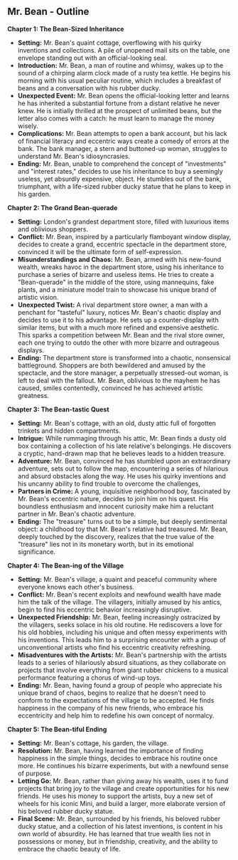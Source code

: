 ## Mr. Bean - Outline 

**Chapter 1: The Bean-Sized Inheritance**

* **Setting:** Mr. Bean's quaint cottage, overflowing with his quirky inventions and collections.  A pile of unopened mail sits on the table, one envelope standing out with an official-looking seal.
* **Introduction:** Mr. Bean, a man of routine and whimsy, wakes up to the sound of a chirping alarm clock made of a rusty tea kettle. He begins his morning with his usual peculiar routine, which includes a breakfast of beans and a conversation with his rubber ducky.  
* **Unexpected Event:**  Mr. Bean opens the official-looking letter and learns he has inherited a substantial fortune from a distant relative he never knew.  He is initially thrilled at the prospect of unlimited beans, but the letter also comes with a catch: he must learn to manage the money wisely. 
* **Complications:** Mr. Bean attempts to open a bank account, but his lack of financial literacy and eccentric ways create a comedy of errors at the bank.  The bank manager, a stern and buttoned-up woman, struggles to understand Mr. Bean's idiosyncrasies. 
* **Ending:**  Mr. Bean, unable to comprehend the concept of "investments" and "interest rates," decides to use his inheritance to buy a seemingly useless, yet absurdly expensive, object.  He stumbles out of the bank, triumphant, with a life-sized rubber ducky statue that he plans to keep in his garden.  

**Chapter 2: The Grand Bean-querade**

* **Setting:**  London's grandest department store, filled with luxurious items and oblivious shoppers.  
* **Conflict:** Mr. Bean, inspired by a particularly flamboyant window display, decides to create a grand, eccentric spectacle in the department store, convinced it will be the ultimate form of self-expression.
* **Misunderstandings and Chaos:**  Mr. Bean, armed with his new-found wealth, wreaks havoc in the department store, using his inheritance to purchase a series of bizarre and useless items. He tries to create a "Bean-querade" in the middle of the store, using mannequins, fake plants, and a miniature model train to showcase his unique brand of artistic vision. 
* **Unexpected Twist:**  A rival department store owner, a man with a penchant for "tasteful" luxury, notices Mr. Bean's chaotic display and decides to use it to his advantage.  He sets up a counter-display with similar items, but with a much more refined and expensive aesthetic. This sparks a competition between Mr. Bean and the rival store owner, each one trying to outdo the other with more bizarre and outrageous displays. 
* **Ending:**  The department store is transformed into a chaotic, nonsensical battleground.  Shoppers are both bewildered and amused by the spectacle, and the store manager, a perpetually stressed-out woman, is left to deal with the fallout. Mr. Bean, oblivious to the mayhem he has caused, smiles contentedly, convinced he has achieved artistic greatness. 

**Chapter 3: The Bean-tastic Quest**

* **Setting:**  Mr. Bean's cottage, with an old, dusty attic full of forgotten trinkets and hidden compartments. 
* **Intrigue:**  While rummaging through his attic, Mr. Bean finds a dusty old box containing a collection of his late relative's belongings.  He discovers a cryptic, hand-drawn map that he believes leads to a hidden treasure. 
* **Adventure:**  Mr. Bean, convinced he has stumbled upon an extraordinary adventure, sets out to follow the map, encountering a series of hilarious and absurd obstacles along the way.  He uses his quirky inventions and his uncanny ability to find trouble to overcome the challenges,  
* **Partners in Crime:**  A young, inquisitive neighborhood boy, fascinated by Mr. Bean's eccentric nature, decides to join him on his quest.  His boundless enthusiasm and innocent curiosity make him a reluctant partner in Mr. Bean's chaotic adventure.
* **Ending:**  The "treasure" turns out to be a simple, but deeply sentimental object: a childhood toy that Mr. Bean's relative had treasured.  Mr. Bean, deeply touched by the discovery, realizes that the true value of the "treasure" lies not in its monetary worth, but in its emotional significance.

**Chapter 4: The Bean-ing of the Village**

* **Setting:**  Mr. Bean's village, a quaint and peaceful community where everyone knows each other's business.  
* **Conflict:**  Mr. Bean's recent exploits and newfound wealth have made him the talk of the village.  The villagers, initially amused by his antics, begin to find his eccentric behavior increasingly disruptive. 
* **Unexpected Friendship:**  Mr. Bean, feeling increasingly ostracized by the villagers, seeks solace in his old routine.  He rediscovers a love for his old hobbies, including his unique and often messy experiments with his inventions.  This leads him to a surprising encounter with a group of unconventional artists who find his eccentric creativity refreshing.  
* **Misadventures with the Artists:**  Mr. Bean's partnership with the artists leads to a series of hilariously absurd situations, as they collaborate on projects that involve everything from giant rubber chickens to a musical performance featuring a chorus of wind-up toys. 
* **Ending:**  Mr. Bean, having found a group of people who appreciate his unique brand of chaos, begins to realize that he doesn't need to conform to the expectations of the village to be accepted. He finds happiness in the company of his new friends, who embrace his eccentricity and help him to redefine his own concept of normalcy.

**Chapter 5: The Bean-tiful Ending**

* **Setting:**  Mr. Bean's cottage, his garden, the village.  
* **Resolution:**  Mr. Bean, having learned the importance of finding happiness in the simple things, decides to embrace his routine once more.  He continues his bizarre experiments, but with a newfound sense of purpose.
* **Letting Go:**  Mr. Bean, rather than giving away his wealth, uses it to fund projects that bring joy to the village and create opportunities for his new friends.  He uses his money to support the artists, buy a new set of wheels for his iconic Mini, and build a larger, more elaborate version of his beloved rubber ducky statue.  
* **Final Scene:**  Mr. Bean, surrounded by his friends, his beloved rubber ducky statue, and a collection of his latest inventions, is content in his own world of absurdity.  He has learned that true wealth lies not in possessions or money, but in friendship, creativity, and the ability to embrace the chaotic beauty of life.  

